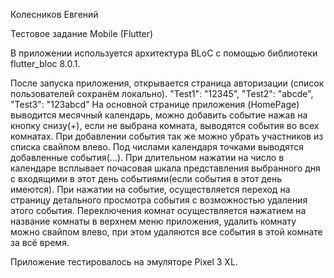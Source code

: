 Колесников Евгений

Тестовое задание Mobile (Flutter)

В приложении используется архитектура BLoC с помощью библиотеки flutter_bloc 8.0.1.

После запуска приложения, открывается страница авторизации (список пользователей сохранём локально).
"Test1": "12345",
"Test2": "abcde",
"Test3": "123abcd"
На основной странице приложения (HomePage) выводится месячный календарь, можно добавить событие нажав на кнопку снизу(+), если не выбрана комната, выводятся события во всех комнатах. При добавлении события так же можно убрать участников из списка свайпом влево. Под числами календаря точками выводятся добавленные события(...). При длительном нажатии на число в календаре всплывает почасовая шкала представления выбранного дня с входящими в этот день событиями(если события в этот день имеются). При нажатии на событие, осуществляется переход на страницу детального просмотра события с возможностью удаления этого события.
Переключения комнат осуществляется нажатием на название комнаты в верхнем меню приложения, удалить комнату можно свайпом влево, при этом удаляются все события в этой комнате за всё время.

Приложение тестировалось на эмуляторе Pixel 3 XL.
